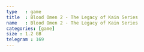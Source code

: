 ```yaml
---
type   : game
title  : Blood Omen 2 - The Legacy of Kain Series
name   : Blood Omen 2 - The Legacy of Kain Series
categories: [game]
size : 1.2 GB
telegram : 169
---
```



